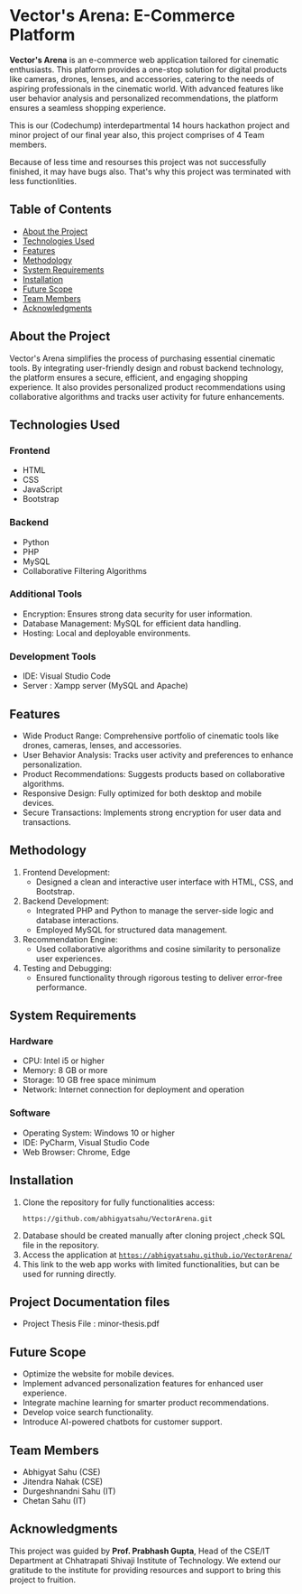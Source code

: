 <h1>Vector's Arena: E-Commerce Platform</h1>
    <p><strong>Vector's Arena</strong> is an e-commerce web application tailored for cinematic enthusiasts. This platform provides a one-stop solution for digital products like cameras, drones, lenses, and accessories, catering to the needs of aspiring professionals in the cinematic world. With advanced features like user behavior analysis and personalized recommendations, the platform ensures a seamless shopping experience.</p>
<p>This is our (Codechump) interdepartmental 14 hours hackathon project and minor project of our final year also, this project comprises of 4 Team members.</p>
<p>Because of less time and resourses this project was not successfully finished, it may have bugs also. That's why this project was terminated with less functionlities.</p>
  <h2>Table of Contents</h2>
    <ul>
        <li><a href="#about-the-project">About the Project</a></li>
        <li><a href="#technologies-used">Technologies Used</a></li>
        <li><a href="#features">Features</a></li>
        <li><a href="#methodology">Methodology</a></li>
        <li><a href="#system-requirements">System Requirements</a></li>
        <li><a href="#installation">Installation</a></li>
        <li><a href="#future-scope">Future Scope</a></li>
        <li><a href="#team-members">Team Members</a></li>
        <li><a href="#acknowledgments">Acknowledgments</a></li>
    </ul>

  <h2 id="about-the-project">About the Project</h2>
    <p>Vector's Arena simplifies the process of purchasing essential cinematic tools. By integrating user-friendly design and robust backend technology, the platform ensures a secure, efficient, and engaging shopping experience. It also provides personalized product recommendations using collaborative algorithms and tracks user activity for future enhancements.</p>

  <h2 id="technologies-used">Technologies Used</h2>
    <h3>Frontend</h3>
    <ul>
        <li>HTML</li>
        <li>CSS</li>
        <li>JavaScript</li>
        <li>Bootstrap</li>
    </ul>
    <h3>Backend</h3>
    <ul>
        <li>Python</li>
        <li>PHP</li>
        <li>MySQL</li>
        <li>Collaborative Filtering Algorithms</li>
    </ul>
    <h3>Additional Tools</h3>
    <ul>
        <li>Encryption: Ensures strong data security for user information.</li>
        <li>Database Management: MySQL for efficient data handling.</li>
        <li>Hosting: Local and deployable environments.</li>
    </ul>
    <h3>Development Tools</h3>
    <ul>
        <li>IDE: Visual Studio Code</li>
        <li>Server : Xampp server (MySQL and Apache) </li>
    </ul>

  <h2 id="features">Features</h2>
    <ul>
        <li>Wide Product Range: Comprehensive portfolio of cinematic tools like drones, cameras, lenses, and accessories.</li>
        <li>User Behavior Analysis: Tracks user activity and preferences to enhance personalization.</li>
        <li>Product Recommendations: Suggests products based on collaborative algorithms.</li>
        <li>Responsive Design: Fully optimized for both desktop and mobile devices.</li>
        <li>Secure Transactions: Implements strong encryption for user data and transactions.</li>
    </ul>

  <h2 id="methodology">Methodology</h2>
    <ol>
        <li>Frontend Development:
            <ul>
                <li>Designed a clean and interactive user interface with HTML, CSS, and Bootstrap.</li>
            </ul>
        </li>
        <li>Backend Development:
            <ul>
                <li>Integrated PHP and Python to manage the server-side logic and database interactions.</li>
                <li>Employed MySQL for structured data management.</li>
            </ul>
        </li>
        <li>Recommendation Engine:
            <ul>
                <li>Used collaborative algorithms and cosine similarity to personalize user experiences.</li>
            </ul>
        </li>
        <li>Testing and Debugging:
            <ul>
                <li>Ensured functionality through rigorous testing to deliver error-free performance.</li>
            </ul>
        </li>
    </ol>

  <h2 id="system-requirements">System Requirements</h2>
    <h3>Hardware</h3>
    <ul>
        <li>CPU: Intel i5 or higher</li>
        <li>Memory: 8 GB or more</li>
        <li>Storage: 10 GB free space minimum</li>
        <li>Network: Internet connection for deployment and operation</li>
    </ul>
    <h3>Software</h3>
    <ul>
        <li>Operating System: Windows 10 or higher</li>
        <li>IDE: PyCharm, Visual Studio Code</li>
        <li>Web Browser: Chrome, Edge</li>
    </ul>

  <h2 id="installation">Installation</h2>
    <ol>
        <li>Clone the repository for fully functionalities access:
            <pre><code>https://github.com/abhigyatsahu/VectorArena.git</code></pre>
        </li>
      <li>Database should be created manually after cloning project ,check SQL file in the repository.</li>
        <li>Access the application at <code><a href="https://abhigyatsahu.github.io/VectorArena/">https://abhigyatsahu.github.io/VectorArena/<a></code></li>
        <li>This link to the web app works with limited functionalities, but can be used for running directly.</li>
    </ol>

  <h2>Project Documentation files</h2>
  <ul>
    <li>Project Thesis File : minor-thesis.pdf</li>
  </ul>

  <h2 id="future-scope">Future Scope</h2>
    <ul>
        <li>Optimize the website for mobile devices.</li>
        <li>Implement advanced personalization features for enhanced user experience.</li>
        <li>Integrate machine learning for smarter product recommendations.</li>
        <li>Develop voice search functionality.</li>
        <li>Introduce AI-powered chatbots for customer support.</li>
    </ul>

  <h2 id="team-members">Team Members</h2>
    <ul>
        <li>Abhigyat Sahu (CSE)</li>
        <li>Jitendra Nahak (CSE)</li>
        <li>Durgeshnandni Sahu (IT)</li>
        <li>Chetan Sahu (IT)</li>
    </ul>

  <h2 id="acknowledgments">Acknowledgments</h2>
    <p>This project was guided by <strong>Prof. Prabhash Gupta</strong>, Head of the CSE/IT Department at Chhatrapati Shivaji Institute of Technology. We extend our gratitude to the institute for providing resources and support to bring this project to fruition.</p>
